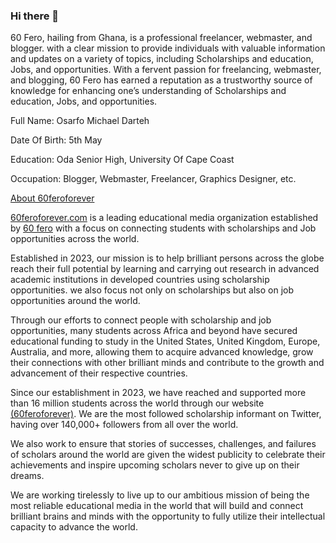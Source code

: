 ### Hi there 👋
60 Fero, hailing from Ghana, is a professional freelancer, webmaster, and blogger. with a clear mission to provide individuals with valuable information and updates on a variety of topics, including Scholarships and education, Jobs, and opportunities.
With a fervent passion for freelancing, webmaster, and blogging, 60 Fero has earned a reputation as a trustworthy source of knowledge for enhancing one’s understanding of Scholarships and education, Jobs, and opportunities.

Full Name: Osarfo Michael Darteh

Date Of Birth: 5th May

Education: Oda Senior High, University Of Cape Coast

Occupation: Blogger, Webmaster, Freelancer, Graphics Designer, etc.

[About 60feroforever](https://www.60feroforever.com/)


[60feroforever.com](https://www.60feroforever.com/) is a leading educational media organization established by [60 fero](https://www.60feroforever.com/) with a focus on connecting students with scholarships and Job opportunities across the world.

Established in 2023, our mission is to help brilliant persons across the globe reach their full potential by learning and carrying out research in advanced academic institutions in developed countries using scholarship opportunities. we also focus not only on scholarships but also on job opportunities around the world.

Through our efforts to connect people with scholarship and job opportunities, many students across Africa and beyond have secured educational funding to study in the United States, United Kingdom, Europe, Australia, and more, allowing them to acquire advanced knowledge, grow their connections with other brilliant minds and contribute to the growth and advancement of their respective countries.

Since our establishment in 2023, we have reached and supported more than 16 million students across the world through our website[ (60feroforever)](https://www.60feroforever.com/). We are the most followed scholarship informant on Twitter, having over 140,000+ followers from all over the world.

We also work to ensure that stories of successes, challenges, and failures of scholars around the world are given the widest publicity to celebrate their achievements and inspire upcoming scholars never to give up on their dreams.

We are working tirelessly to live up to our ambitious mission of being the most reliable educational media in the world that will build and connect brilliant brains and minds with the opportunity to fully utilize their intellectual capacity to advance the world.



<!--
**60feroforever/60feroforever** is a ✨ _special_ ✨ repository because its `README.md` (this file) appears on your GitHub profile.

Here are some ideas to get you started:

- 🔭 I’m currently working on ...
- 🌱 I’m currently learning ...
- 👯 I’m looking to collaborate on ...
- 🤔 I’m looking for help with ...
- 💬 Ask me about ...
- 📫 How to reach me: ...
- 😄 Pronouns: ...
- ⚡ Fun fact: ...
-->
